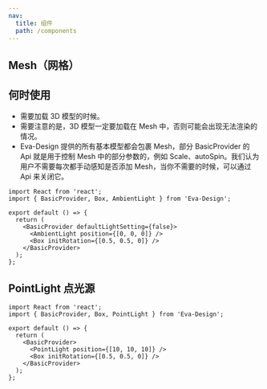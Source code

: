 ```yaml
---
nav:
  title: 组件
  path: /components
---
```


## Mesh（网格）

## 何时使用

- 需要加载 3D 模型的时候。
- 需要注意的是，3D 模型一定要加载在 Mesh 中，否则可能会出现无法渲染的情况。
- Eva-Design 提供的所有基本模型都会包裹 Mesh，部分 BasicProvider 的 Api 就是用于控制 Mesh 中的部分参数的，例如 Scale、autoSpin。我们认为用户不需要每次都手动感知是否添加 Mesh，当你不需要的时候，可以通过 Api 来关闭它。

```tsx
import React from 'react';
import { BasicProvider, Box, AmbientLight } from 'Eva-Design';

export default () => {
  return (
    <BasicProvider defaultLightSetting={false}>
      <AmbientLight position={[0, 0, 0]} />
      <Box initRotation={[0.5, 0.5, 0]} />
    </BasicProvider>
  );
};
```

## PointLight 点光源

```tsx
import React from 'react';
import { BasicProvider, Box, PointLight } from 'Eva-Design';

export default () => {
  return (
    <BasicProvider>
      <PointLight position={[10, 10, 10]} />
      <Box initRotation={[0.5, 0.5, 0]} />
    </BasicProvider>
  );
};
```
